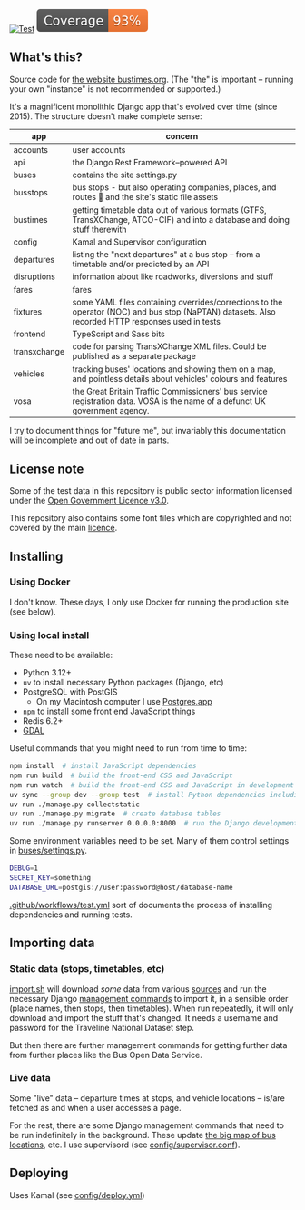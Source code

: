 [![Test](https://github.com/jclgoodwin/bustimes.org/actions/workflows/test.yml/badge.svg)](https://github.com/jclgoodwin/bustimes.org/actions/workflows/test.yml)
[![Coverage badge](https://raw.githubusercontent.com/jclgoodwin/bustimes.org/python-coverage-comment-action-data/badge.svg)](https://htmlpreview.github.io/?https://github.com/jclgoodwin/bustimes.org/blob/python-coverage-comment-action-data/htmlcov/index.html)

## What's this?

Source code for [the website bustimes.org](https://bustimes.org/). (The "the" is important – running your own "instance" is not recommended or supported.)

It's a magnificent monolithic Django app that's evolved over time (since 2015). The structure doesn't make complete sense:

app      | concern
---------|------------
accounts | user accounts
api      | the Django Rest Framework–powered API
buses    | contains the site settings.py
busstops | bus stops - but also operating companies, places, and routes 🤯 and the site's static file assets
bustimes | getting timetable data out of various formats (GTFS, TransXChange, ATCO-CIF) and into a database and doing stuff therewith
config   | Kamal and Supervisor configuration
departures | listing the "next departures" at a bus stop – from a timetable and/or predicted by an API
disruptions | information about like roadworks, diversions and stuff
fares    | fares
fixtures | some YAML files containing overrides/corrections to the operator (NOC) and bus stop (NaPTAN) datasets. Also recorded HTTP responses used in tests
frontend | TypeScript and Sass bits
transxchange | code for parsing TransXChange XML files. Could be published as a separate package
vehicles | tracking buses' locations and showing them on a map, and pointless details about vehicles' colours and features
vosa     | the Great Britain Traffic Commissioners' bus service registration data. VOSA is the name of a defunct UK government agency.

I try to document things for "future me", but invariably this documentation will be incomplete and out of date in parts.

## License note

Some of the test data in this repository is public sector information licensed under the [Open Government Licence v3.0](https://www.nationalarchives.gov.uk/doc/open-government-licence/version/3/).

This repository also contains some font files which are copyrighted and not covered by the main [licence](LICENSE).

## Installing

### Using Docker

I don't know. These days, I only use Docker for running the production site (see below).

### Using local install

These need to be available:

- Python 3.12+
- `uv` to install necessary Python packages (Django, etc)
- PostgreSQL with PostGIS
    - On my Macintosh computer I use [Postgres.app](https://postgresapp.com/)
- `npm` to install some front end JavaScript things
- Redis 6.2+
- [GDAL](https://gdal.org/)

Useful commands that you might need to run from time to time:

```bash
npm install  # install JavaScript dependencies
npm run build  # build the front-end CSS and JavaScript
npm run watch  # build the front-end CSS and JavaScript in development mode, and "watch" and rebuild when the source changes
uv sync --group dev --group test  # install Python dependencies including special ones for development and testing
uv run ./manage.py collectstatic
uv run ./manage.py migrate  # create database tables
uv run ./manage.py runserver 0.0.0.0:8000  # run the Django development server (not suitable for production, use gunicorn for that!)
```

Some environment variables need to be set.
Many of them control settings in [buses/settings.py](buses/settings.py).

```bash
DEBUG=1
SECRET_KEY=something
DATABASE_URL=postgis://user:password@host/database-name
```

[.github/workflows/test.yml](.github/workflows/test.yml) sort of documents the process of installing dependencies and running tests.

## Importing data

### Static data (stops, timetables, etc)

[import.sh](import.sh) will download *some* data from various [sources](https://bustimes.org/data) and run the necessary Django [management commands](busstops/management/commands) to import it,
in a sensible order (place names, then stops, then timetables).
When run repeatedly, it will only download and import the stuff that's changed.
It needs a username and password for the Traveline National Dataset step.

But then there are further management commands for getting further data from further places like the Bus Open Data Service.

### Live data

Some "live" data – departure times at stops, and vehicle locations – is/are fetched as and when a user accesses a page.

For the rest, there are some Django management commands that need to be run indefinitely in the background.
These update [the big map of bus locations](https://bustimes.org/map), etc.
I use supervisord (see [config/supervisor.conf](config/supervisor.conf)).

## Deploying

Uses Kamal (see [config/deploy.yml](config/deploy.yml))
